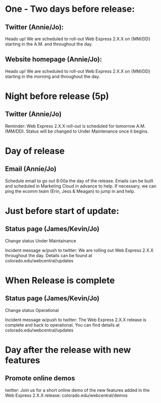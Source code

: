 # One - Two days before release:

## Twitter (Annie/Jo): 
Heads up! We are scheduled to roll-out Web Express 2.X.X on {MM/DD} starting in the A.M. and throughout the day.

## Website homepage (Annie/Jo): 
Heads up! We are scheduled to roll-out Web Express 2.X.X on {MM/DD} starting in the morning and throughout the day.

# Night before release (5p)

## Twitter (Annie/Jo)
Reminder: Web Express 2.X.X roll-out is scheduled for tomorrow A.M. (MM/DD). Status will be changed to Under Maintenance once it begins.

# Day of release

## Email (Annie/Jo)
Schedule email to go out 8:00a the day of the release. Emails can be built and scheduled in Marketing Cloud in advance to help. If necessary, we can ping the ecomm team (Erin, Jess & Meagan) to jump in and help.

# Just before start of update:

## Status page (James/Kevin/Jo)

Change status
Under Maintainance 

Incident message w/push to twitter: 
We are rolling out Web Express 2.X.X throughout the day. Details can be found at colorado.edu/webcentral/updates

# When Release is complete

## Status page (James/Kevin/Jo)

Change status
Operational

Incident message w/push to twitter: 
The Web Express 2.X.X release is complete and back to operational. You can find details at colorado.edu/webcentral/updates

# Day after the release with new features

## Promote online demos
twitter: Join us for a short online demo of the new features added in the Web Express 2.X.X release: colorado.edu/webcentral/demos 
